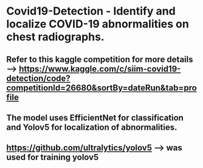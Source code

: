 # Covid19-Detection - Identify and localize COVID-19 abnormalities on chest radiographs.
## Refer to this kaggle competition for more details --> https://www.kaggle.com/c/siim-covid19-detection/code?competitionId=26680&sortBy=dateRun&tab=profile
## The model uses EfficientNet for classification and Yolov5 for localization of abnormalities.

## https://github.com/ultralytics/yolov5 --> was used for training yolov5

